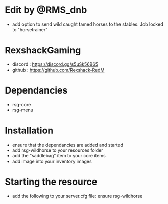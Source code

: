 
# Edit by @RMS_dnb
- add option to send wild caught tamed horses to the stables. Job locked to "horsetrainer"

# RexshackGaming
- discord : https://discord.gg/s5uSk56B65
- github : https://github.com/Rexshack-RedM

# Dependancies
- rsg-core
- rsg-menu

# Installation
- ensure that the dependancies are added and started
- add rsg-wildhorse to your resources folder
- add the "saddlebag" item to your core items
- add image into your inventory images

# Starting the resource
- add the following to your server.cfg file: ensure rsg-wildhorse
